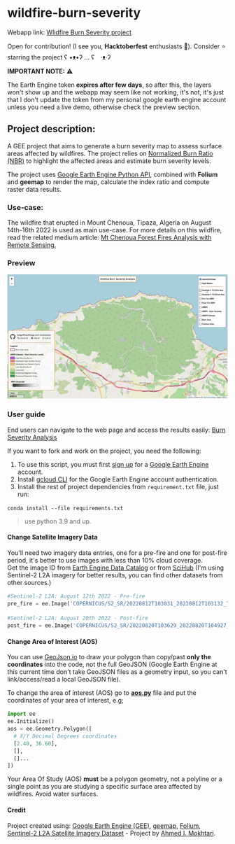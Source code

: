 # wildfire-burn-severity

Webapp link: [Wlidfire Burn Severity project](https://indigowizard.github.io/wildfire-burn-severity/)

Open for contribution! (I see you, **Hacktoberfest** enthusiasts 👀). Consider ⭐ starring the project ʕ •ᴥ•ʔ ... ʕ　·ᴥ·ʔ

**IMPORTANT NOTE:** :warning:

The Earth Engine token **expires after few days**, so after this, the layers won't show up and the webapp may seem like not working, it's not, it's just that I don't update the token from my personal google earth engine account unless you need a live demo, otherwise check the preview section.


## Project description:

A GEE project that aims to generate a burn severity map to assess surface areas affected by wildfires. The project relies on [Normalized Burn Ratio (NBR)](https://www.earthdatascience.org/courses/earth-analytics/multispectral-remote-sensing-modis/normalized-burn-index-dNBR/) to highlight the affected areas and estimate burn severity levels.

The project uses [Google Earth Engine Python API](https://anaconda.org/conda-forge/earthengine-api), combined with **Folium** and **geemap** to render the map, calculate the index ratio and compute raster data results.

### Use-case:

The wildfire that erupted in Mount Chenoua, Tipaza, Algeria on August 14th-16th 2022 is used as main use-case.
For more details on this wildfire, read the related medium article: [Mt Chenoua Forest Fires Analysis with Remote Sensing.](https://medium.com/@Indigo.Wizard/mt-chenoua-forest-fires-analysis-with-remote-sensing-614681f468e9)

### Preview

![wildfire burn severity analysis](src/wildfire-burn-severity-analysis.gif)

### User guide

End users can navigate to the web page and access the results easily: [Burn Severity Analysis](https://indigowizard.github.io/wildfire-burn-severity/)

If you want to fork and work on the project, you need the following:

1. To use this script, you must first [sign up](https://earthengine.google.com/signup/) for a [Google Earth Engine](https://earthengine.google.com/) account.
2. Install [gcloud CLI](https://cloud.google.com/cli) for the Google Earth Engine account authentication.
3. Install the rest of project dependencies from `requirement.txt` file, just run:

`conda install --file requirements.txt`
> use python 3.9 and up.

#### Change Satellite Imagery Data

You'll need two imagery data entries, one for a pre-fire and one for post-fire period, it's better to use images with less than 10% cloud coverage.<br>
Get the image ID from [Earth Engine Data Catalog](https://developers.google.com/earth-engine/datasets/catalog/COPERNICUS_S2_SR) or from [SciHub](https://scihub.copernicus.eu/) (I'm using Sentinel-2 L2A imagery for better results, you can find other datasets from other sources.)

```python
#Sentinel-2 L2A: August 12th 2022 - Pre-fire
pre_fire = ee.Image('COPERNICUS/S2_SR/20220812T103031_20220812T103132_T31SDA')

#Sentinel-2 L2A: August 20th 2022 - Post-fire
post_fire = ee.Image('COPERNICUS/S2_SR/20220820T103629_20220820T104927_T31SDA')
```

#### Change Area of Interest (AOS)

You can use [GeoJson.io](https://geojson.io/) to draw your polygon than copy/past **only the coordinates** into the code, not the full GeoJSON (Google Earth Engine at this current time don't take GeoJSON files as a geometry input, so you can't link/access/read a local GeoJSON file).

To change the area of interest (AOS) go to **[aos.py](https://github.com/IndigoWizard/wildfire-burn-severity/blob/main/aos.py)** file and put the coordinates of your area of interest, e.g;

```python
import ee
ee.Initialize()
aos = ee.Geometry.Polygon([
  # X/Y Decimal Degrees coordinates
  [2.40, 36.60],
  [],
  []...
])
```

Your Area Of Study (AOS) **must** be a polygon geometry, not a polyline or a single point as you are studying a specific surface area affected by wildfires. Avoid water surfaces.


#### Credit

Project created using: [Google Earth Engine (GEE)](https://github.com/google/earthengine-api), [geemap](https://github.com/giswqs/geemap), [Folium](https://github.com/python-visualization/folium), [Sentinel-2 L2A Satellite Imagery Dataset](https://scihub.copernicus.eu/) - Project by [Ahmed I. Mokhtari](https://www.linkedin.com/in/ahmed-islem-mokhtari/).
